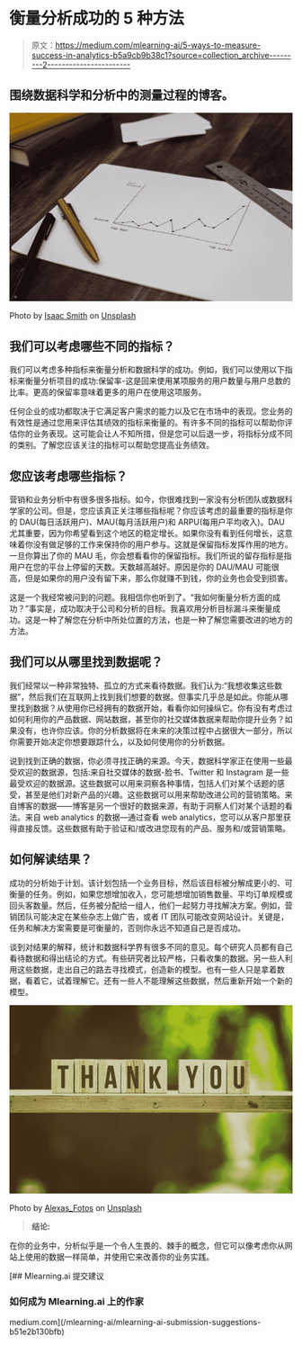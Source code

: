 # 衡量分析成功的 5 种方法

> 原文：<https://medium.com/mlearning-ai/5-ways-to-measure-success-in-analytics-b5a9cb9b38c1?source=collection_archive---------2----------------------->

## 围绕数据科学和分析中的测量过程的博客。

![](img/81278270bd597ab8a2fd0b49cbef8132.png)

Photo by [Isaac Smith](https://unsplash.com/@isaacmsmith?utm_source=medium&utm_medium=referral) on [Unsplash](https://unsplash.com?utm_source=medium&utm_medium=referral)

## 我们可以考虑哪些不同的指标？

我们可以考虑多种指标来衡量分析和数据科学的成功。例如，我们可以使用以下指标来衡量分析项目的成功:保留率-这是回来使用某项服务的用户数量与用户总数的比率。更高的保留率意味着更多的用户在使用这项服务。

任何企业的成功都取决于它满足客户需求的能力以及它在市场中的表现。您业务的有效性是通过您用来评估其绩效的指标来衡量的。有许多不同的指标可以帮助你评估你的业务表现。这可能会让人不知所措，但是您可以后退一步，将指标分成不同的类别。了解您应该关注的指标可以帮助您提高业务绩效。

## 您应该考虑哪些指标？

营销和业务分析中有很多很多指标。如今，你很难找到一家没有分析团队或数据科学家的公司。但是，您应该真正关注哪些指标呢？你应该考虑的最重要的指标是你的 DAU(每日活跃用户)、MAU(每月活跃用户)和 ARPU(每用户平均收入)。DAU 尤其重要，因为你希望看到这个地区的稳定增长。如果你没有看到任何增长，这意味着你没有做足够的工作来保持你的用户参与。这就是保留指标发挥作用的地方。一旦你算出了你的 MAU 毛，你会想看看你的保留指标。我们所说的留存指标是指用户在您的平台上停留的天数。天数越高越好。原因是你的 DAU/MAU 可能很高，但是如果你的用户没有留下来，那么你就赚不到钱，你的业务也会受到损害。

这是一个我经常被问到的问题。我相信你也听到了。“我如何衡量分析方面的成功？”事实是，成功取决于公司和分析的目标。我喜欢用分析目标漏斗来衡量成功。这是一种了解您在分析中所处位置的方法，也是一种了解您需要改进的地方的方法。

## 我们可以从哪里找到数据呢？

我们经常以一种非常独特、孤立的方式来看待数据。我们认为:“我想收集这些数据”，然后我们在互联网上找到我们想要的数据。但事实几乎总是如此。你能从哪里找到数据？从使用你已经拥有的数据开始，看看你如何操纵它。你有没有考虑过如何利用你的产品数据、网站数据，甚至你的社交媒体数据来帮助你提升业务？如果没有，也许你应该。你的分析数据将在未来的决策过程中占据很大一部分，所以你需要开始决定你想要跟踪什么，以及如何使用你的分析数据。

说到找到正确的数据，你必须寻找正确的来源。今天，数据科学家正在使用一些最受欢迎的数据源，包括:来自社交媒体的数据-脸书、Twitter 和 Instagram 是一些最受欢迎的数据源。这些数据可以用来洞察各种事情，包括人们对某个话题的感受，甚至是他们对新产品的兴趣。这些数据可以用来帮助改进公司的营销策略。来自博客的数据——博客是另一个很好的数据来源，有助于洞察人们对某个话题的看法。来自 web analytics 的数据—通过查看 web analytics，您可以从客户那里获得直接反馈。这些数据有助于验证和/或改进您现有的产品、服务和/或营销策略。

## 如何解读结果？

成功的分析始于计划。该计划包括一个业务目标，然后该目标被分解成更小的、可衡量的任务。例如，如果您想增加收入，您可能想增加销售数量、平均订单规模或回头客数量。然后，任务被分配给一组人，他们一起努力寻找解决方案。例如，营销团队可能决定在某些杂志上做广告，或者 IT 团队可能改变网站设计。关键是，任务和解决方案需要是可衡量的，否则你永远不知道自己是否成功。

谈到对结果的解释，统计和数据科学界有很多不同的意见。每个研究人员都有自己看待数据和得出结论的方式。有些研究者比较严格，只看收集的数据。另一些人利用这些数据，走出自己的路去寻找模式，创造新的模型。也有一些人只是拿着数据，看着它，试着理解它。还有一些人不能理解这些数据，然后重新开始一个新的模型。

![](img/4bd13d9cb00e792d245bc8d9f738c27d.png)

Photo by [Alexas_Fotos](https://unsplash.com/@alexas_fotos?utm_source=medium&utm_medium=referral) on [Unsplash](https://unsplash.com?utm_source=medium&utm_medium=referral)

> **结论:**

在你的业务中，分析似乎是一个令人生畏的、棘手的概念，但它可以像考虑你从网站上使用的数据一样简单，并使用它来改善你的业务实践。

[](/mlearning-ai/mlearning-ai-submission-suggestions-b51e2b130bfb) [## Mlearning.ai 提交建议

### 如何成为 Mlearning.ai 上的作家

medium.com](/mlearning-ai/mlearning-ai-submission-suggestions-b51e2b130bfb)